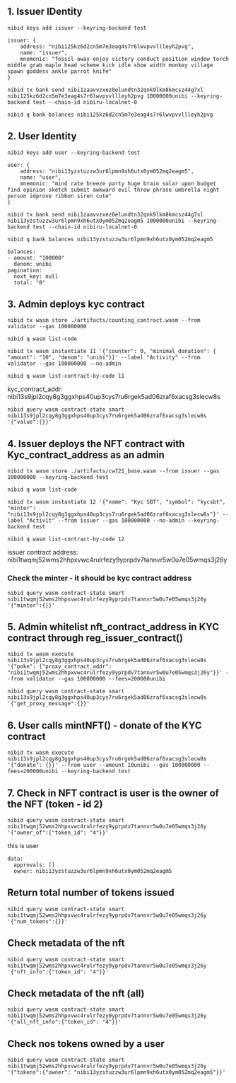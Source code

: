 ## 1. Issuer IDentity
```
nibid keys add issuer --keyring-backend test

issuer: {
    address: "nibi125kz6d2cn5m7e3eag4s7r6lwvpvvllleyh2pvg",
    name: "issuer",
    mnemonic: "fossil away enjoy victory conduct position window torch middle grab maple head scheme kick idle shoe width monkey village spawn goddess ankle parrot knife"
}

nibid tx bank send nibi1zaavvzxez0elundtn32qnk9lkm8kmcsz44g7xl nibi125kz6d2cn5m7e3eag4s7r6lwvpvvllleyh2pvg 10000000unibi --keyring-backend test --chain-id nibiru-localnet-0

nibid q bank balances nibi125kz6d2cn5m7e3eag4s7r6lwvpvvllleyh2pvg 
```

## 2. User Identity
```
nibid keys add user --keyring-backend test

user: {
    address: "nibi13yzstuzzw3ur6lpmn9xh6utx0ym052mq2eagm5",
    name: "user",
    mnemonic: "mind rate breeze party huge brain solar upon budget find opinion sketch submit awkward evil throw phrase umbrella night person improve ribbon siren cute"
}

nibid tx bank send nibi1zaavvzxez0elundtn32qnk9lkm8kmcsz44g7xl nibi13yzstuzzw3ur6lpmn9xh6utx0ym052mq2eagm5 1000000unibi --keyring-backend test --chain-id nibiru-localnet-0

nibid q bank balances nibi13yzstuzzw3ur6lpmn9xh6utx0ym052mq2eagm5 

balances:
- amount: "100000"
  denom: unibi
pagination:
  next_key: null
  total: "0"
```

## 3. Admin deploys kyc contract

```
nibid tx wasm store ./artifacts/counting_contract.wasm --from validator --gas 100000000

nibid q wasm list-code 

nibid tx wasm instantiate 11 '{"counter": 0, "minimal_donation": { "amount": "10", "denom": "unibi"}}' --label "Activity" --from validator --gas 100000000 --no-admin

nibid q wasm list-contract-by-code 11

```
kyc_contract_addr: 
nibi13s9jpl2cqy8g3ggxhps40up3cys7ru6rgek5ad06zraf6xacsg3slecw8s

```
nibid query wasm contract-state smart nibi13s9jpl2cqy8g3ggxhps40up3cys7ru6rgek5ad06zraf6xacsg3slecw8s '{"value":{}}'
```

## 4. Issuer deploys the NFT contract with Kyc_contract_address as an admin

```
nibid tx wasm store ./artifacts/cw721_base.wasm --from issuer --gas 100000000 --keyring-backend test

nibid q wasm list-code 

nibid tx wasm instantiate 12 '{"name": "Kyc SBT", "symbol": "kycsbt", "minter": "nibi13s9jpl2cqy8g3ggxhps40up3cys7ru6rgek5ad06zraf6xacsg3slecw8s"}' --label "Activit" --from issuer --gas 100000000 --no-admin --keyring-backend test

nibid q wasm list-contract-by-code 12

```
issuer contract address: nibi1twqmj52wms2hhpxvwc4rulrfezy9yprpdv7tannvr5w0u7e05wmqs3j26y

### Check the minter - it should be kyc contract address
```
nibid query wasm contract-state smart nibi1twqmj52wms2hhpxvwc4rulrfezy9yprpdv7tannvr5w0u7e05wmqs3j26y '{"minter":{}}'
```



## 5. Admin whitelist nft_contract_address in KYC contract through reg_issuer_contract()

```
nibid tx wasm execute nibi13s9jpl2cqy8g3ggxhps40up3cys7ru6rgek5ad06zraf6xacsg3slecw8s '{"poke": {"proxy_contract_addr": "nibi1twqmj52wms2hhpxvwc4rulrfezy9yprpdv7tannvr5w0u7e05wmqs3j26y"}}' --from validator --gas 100000000 --fees=200000unibi

nibid query wasm contract-state smart nibi13s9jpl2cqy8g3ggxhps40up3cys7ru6rgek5ad06zraf6xacsg3slecw8s '{"get_proxy_message":{}}'
```

## 6. User calls mintNFT() - donate of the KYC contract

```
nibid tx wasm execute nibi13s9jpl2cqy8g3ggxhps40up3cys7ru6rgek5ad06zraf6xacsg3slecw8s '{"donate": {}}' --from user --amount 10unibi --gas 100000000 --fees=200000unibi --keyring-backend test
```

## 7. Check in NFT contract is user is the owner of the NFT (token - id 2)

```
nibid query wasm contract-state smart nibi1twqmj52wms2hhpxvwc4rulrfezy9yprpdv7tannvr5w0u7e05wmqs3j26y '{"owner_of":{"token_id": "4"}}'
```

this is user
```
data:
  approvals: []
  owner: nibi13yzstuzzw3ur6lpmn9xh6utx0ym052mq2eagm5
```


## Return total number of tokens issued
```
nibid query wasm contract-state smart nibi1twqmj52wms2hhpxvwc4rulrfezy9yprpdv7tannvr5w0u7e05wmqs3j26y '{"num_tokens":{}}'
```

## Check metadata of the nft 

```
nibid query wasm contract-state smart nibi1twqmj52wms2hhpxvwc4rulrfezy9yprpdv7tannvr5w0u7e05wmqs3j26y '{"nft_info":{"token_id": "4"}}'
```

## Check metadata of the nft (all)
```
nibid query wasm contract-state smart nibi1twqmj52wms2hhpxvwc4rulrfezy9yprpdv7tannvr5w0u7e05wmqs3j26y '{"all_nft_info":{"token_id": "4"}}'
```

## Check nos tokens owned by a user

```
nibid query wasm contract-state smart nibi1twqmj52wms2hhpxvwc4rulrfezy9yprpdv7tannvr5w0u7e05wmqs3j26y '{"tokens":{"owner": "nibi13yzstuzzw3ur6lpmn9xh6utx0ym052mq2eagm5"}}'
```
